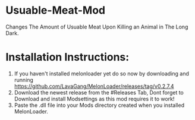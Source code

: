 # Usuable-Meat-Mod
Changes The Amount of Usuable Meat Upon Killing an Animal in The Long Dark.

# Installation Instructions:
1. If you haven't installed melonloader yet do so now by downloading and running https://github.com/LavaGang/MelonLoader/releases/tag/v0.2.7.4
2. Download the newest release from the #Releases Tab, Dont forget to Download and install Modsettings as this mod requires it to work!
3. Paste the .dll file into your Mods directory created when you installed MelonLoader.
